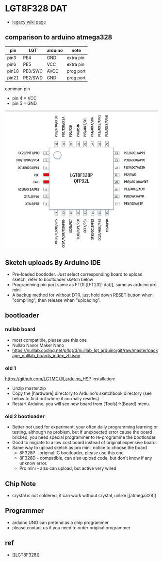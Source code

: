 # LGT8F328 DAT

- [legacy wiki page](https://www.electrodragon.com/w/Logicgreen)


## comparison to arduino atmega328

| pin   | LGT     | arduino | note      |
| ----- | ------- | ------- | --------- |
| pin3  | PE4     | GND     | extra pin |
| pin6  | PE5     | VCC     | extra pin |
| pin18 | PE0/SWC | AVCC    | prog port |
| pin21 | PE2/SWD | GND     | prog port |

common pin 
- pin 4 = VCC
- pin 5 = GND

![](58-57-15-14-02-2023.png)

## Sketch uploads By Arduino IDE
- Pre-loaded bootloder. Just select corresponding board to upload sketch, refer to bootloader sketch below
- Programming pin port same as FTDI [[FT232-dat]], same as arduino pro mini
- A backup method for without DTR, just hold down RESET button when "compiling", then release when "uploading".



## bootloader

### nullab board 

- most compatible, please use this one
- Nullab Nano/ Maker Nano
- https://nulllab.coding.net/p/lgt/d/nulllab_lgt_arduino/git/raw/master/package_nulllab_boards_index_zh.json



### old 1

https://github.com/LGTMCU/Larduino_HSP
Installation:

- Unzip master.zip
- Copy the [hardware] directory to Arduino's sketchbook directory (see below to find out where it normally resides)
- Restart Arduino, you will see new board from [Tools]->[Board] menu.

### old 2 bootloader

- Better not used for experiment, your often daily programming learning or testing, although no problem, but if unexpected error cause the board bricked, you need special programmer to re-programme the bootloader.
- Good to migrate to a low cost board instead of original expensive board.
- Same way to upload sketch as pro mini, notice to choose the board
  - 8F328P - original IC bootloader, please use this one
  - 8F328D - compatible, can also upload code, but don't know if any unknow error.
  - Pro mini - also can upload, but active very wired


## Chip Note 

- crystal is not soldered, it can work without crystal, unlike [[atmega328]]

## Programmer

- arduino UNO can pretend as a chip programmer
- please contact us if you need to order original programmer

## ref

- [[LGT8F328]]
